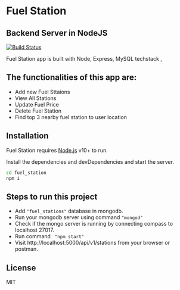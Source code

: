 # Fuel Station
## Backend Server in NodeJS


[![Build Status](https://travis-ci.org/joemccann/dillinger.svg?branch=master)](https://travis-ci.org/joemccann/dillinger)

Fuel Station app is built with Node, Express, MySQL techstack ,
## The functionalities of this app are:

- Add new Fuel Sttaions
- View All Stations
- Update Fuel Price
- Delete Fuel Station
- Find top 3 nearby fuel station to user location

## Installation

Fuel Station requires [Node.js](https://nodejs.org/) v10+ to run.

Install the dependencies and devDependencies and start the server.

```sh
cd fuel_station
npm i
```


## Steps to run this project

- Add ``` "fuel_stations" ``` database in mongodb.
- Run your mongodb server using command ```"mongod"```
- Check if the mongo server is running by connecting compass to localhost 27017.
- Run command ``` "npm start"```
- Visit http://localhost:5000/api/v1/stations from your browser or postman.




## License

MIT

